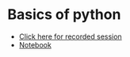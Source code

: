 # Basics of python

- [Click here for recorded session](https://cciitpatna-my.sharepoint.com/:v:/r/personal/emc5103_iitp_ac_in/Documents/Recordings/EMC%205103%20-%20Lecture%20Room-20250831_093747-Meeting%20Recording.mp4?csf=1&web=1&e=4hM9z0&nav=eyJyZWZlcnJhbEluZm8iOnsicmVmZXJyYWxBcHAiOiJTdHJlYW1XZWJBcHAiLCJyZWZlcnJhbFZpZXciOiJTaGFyZURpYWxvZy1MaW5rIiwicmVmZXJyYWxBcHBQbGF0Zm9ybSI6IldlYiIsInJlZmVycmFsTW9kZSI6InZpZXcifX0%3D)
- [Notebook](https://cetpgex.iitp.ac.in/moodle/pluginfile.php/47084/mod_folder/content/0/Lab/EMC5103_lab2.ipynb?forcedownload=1)